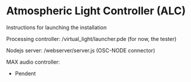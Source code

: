 # Atmospheric Light Controller (ALC)

Instructions for launching the installation

Processing controller: 
/virtual_light/launcher.pde (for now, the tester)

Nodejs server: 
/webserver/server.js (OSC-NODE connector)

MAX audio controller:
- Pendent

